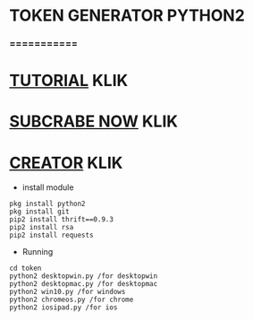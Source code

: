 # TOKEN GENERATOR PYTHON2
### ===========
# [TUTORIAL](https://youtu.be/NwMYG_jn1HM) KLIK
# [SUBCRABE NOW](https://www.youtube.com/channel/UCycBrqSWEHdk-slnhUmGWiQ) KLIK
# [CREATOR](http://line.me/ti/p/~adiputra.95) KLIK
- install module
``` 
pkg install python2
pkg install git
pip2 install thrift==0.9.3
pip2 install rsa
pip2 install requests
```

- Running
```
cd token
python2 desktopwin.py /for desktopwin
python2 desktopmac.py /for desktopmac
python2 win10.py /for windows
python2 chromeos.py /for chrome
python2 iosipad.py /for ios

```
